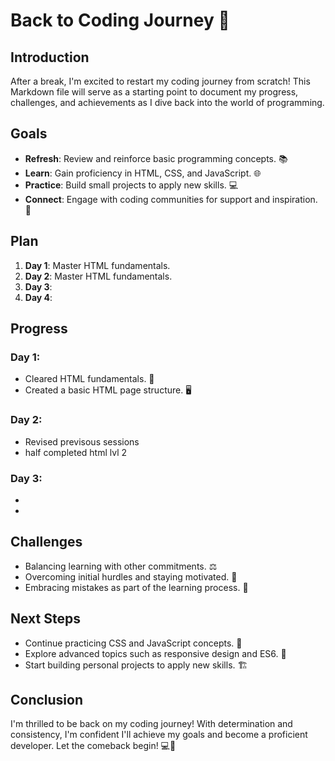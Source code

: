 # Back to Coding Journey 🚀

## Introduction
After a break, I'm excited to restart my coding journey from scratch! This Markdown file will serve as a starting point to document my progress, challenges, and achievements as I dive back into the world of programming.

## Goals
- **Refresh**: Review and reinforce basic programming concepts. 📚
- **Learn**: Gain proficiency in HTML, CSS, and JavaScript. 🌐
- **Practice**: Build small projects to apply new skills. 💻
- **Connect**: Engage with coding communities for support and inspiration. 🤝

## Plan
1. **Day 1**: Master HTML fundamentals.
2. **Day 2**: Master HTML fundamentals. 
3. **Day 3**: 
4. **Day 4**: 

## Progress
### Day 1:
- Cleared HTML fundamentals. 📝
- Created a basic HTML page structure. 🖥️

### Day 2:
- Revised previsous sessions
- half completed html lvl 2 

### Day 3:
- 
- 

## Challenges
- Balancing learning with other commitments. ⚖️
- Overcoming initial hurdles and staying motivated. 💪
- Embracing mistakes as part of the learning process. 🙌

## Next Steps
- Continue practicing CSS and JavaScript concepts. 🔄
- Explore advanced topics such as responsive design and ES6. 🚀
- Start building personal projects to apply new skills. 🏗️

## Conclusion
I'm thrilled to be back on my coding journey! With determination and consistency, I'm confident I'll achieve my goals and become a proficient developer. Let the comeback begin! 💻🌟
